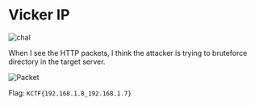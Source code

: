 # Vicker IP

![chal](https://github.com/OceanTran999/KnightCTF2024/assets/100577019/a9348443-212a-4db6-ab1e-67edf89afe6d)


When I see the HTTP packets, I think the attacker is trying to bruteforce directory in the target server.

![Packet](https://github.com/OceanTran999/KnightCTF2024/assets/100577019/aeafdbfb-cb95-4075-bc7a-0c8f1d447dc4)


Flag: `KCTF{192.168.1.8_192.168.1.7}`
